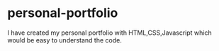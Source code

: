 # personal-portfolio
I have created my personal portfolio with HTML,CSS,Javascript which would be easy to understand the code.
